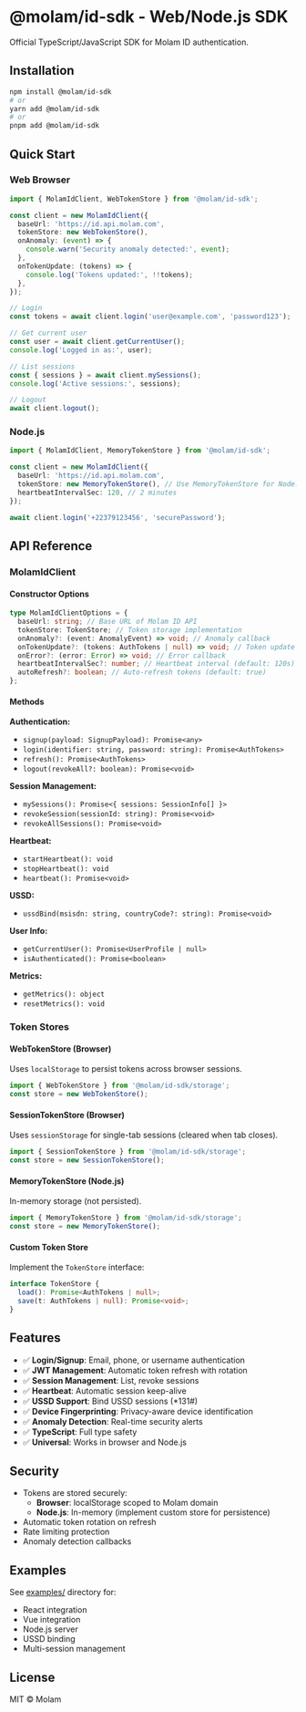 # @molam/id-sdk - Web/Node.js SDK

Official TypeScript/JavaScript SDK for Molam ID authentication.

## Installation

```bash
npm install @molam/id-sdk
# or
yarn add @molam/id-sdk
# or
pnpm add @molam/id-sdk
```

## Quick Start

### Web Browser

```typescript
import { MolamIdClient, WebTokenStore } from '@molam/id-sdk';

const client = new MolamIdClient({
  baseUrl: 'https://id.api.molam.com',
  tokenStore: new WebTokenStore(),
  onAnomaly: (event) => {
    console.warn('Security anomaly detected:', event);
  },
  onTokenUpdate: (tokens) => {
    console.log('Tokens updated:', !!tokens);
  },
});

// Login
const tokens = await client.login('user@example.com', 'password123');

// Get current user
const user = await client.getCurrentUser();
console.log('Logged in as:', user);

// List sessions
const { sessions } = await client.mySessions();
console.log('Active sessions:', sessions);

// Logout
await client.logout();
```

### Node.js

```typescript
import { MolamIdClient, MemoryTokenStore } from '@molam/id-sdk';

const client = new MolamIdClient({
  baseUrl: 'https://id.api.molam.com',
  tokenStore: new MemoryTokenStore(), // Use MemoryTokenStore for Node.js
  heartbeatIntervalSec: 120, // 2 minutes
});

await client.login('+22379123456', 'securePassword');
```

## API Reference

### MolamIdClient

#### Constructor Options

```typescript
type MolamIdClientOptions = {
  baseUrl: string; // Base URL of Molam ID API
  tokenStore: TokenStore; // Token storage implementation
  onAnomaly?: (event: AnomalyEvent) => void; // Anomaly callback
  onTokenUpdate?: (tokens: AuthTokens | null) => void; // Token update callback
  onError?: (error: Error) => void; // Error callback
  heartbeatIntervalSec?: number; // Heartbeat interval (default: 120s)
  autoRefresh?: boolean; // Auto-refresh tokens (default: true)
};
```

#### Methods

**Authentication:**
- `signup(payload: SignupPayload): Promise<any>`
- `login(identifier: string, password: string): Promise<AuthTokens>`
- `refresh(): Promise<AuthTokens>`
- `logout(revokeAll?: boolean): Promise<void>`

**Session Management:**
- `mySessions(): Promise<{ sessions: SessionInfo[] }>`
- `revokeSession(sessionId: string): Promise<void>`
- `revokeAllSessions(): Promise<void>`

**Heartbeat:**
- `startHeartbeat(): void`
- `stopHeartbeat(): void`
- `heartbeat(): Promise<void>`

**USSD:**
- `ussdBind(msisdn: string, countryCode?: string): Promise<void>`

**User Info:**
- `getCurrentUser(): Promise<UserProfile | null>`
- `isAuthenticated(): Promise<boolean>`

**Metrics:**
- `getMetrics(): object`
- `resetMetrics(): void`

### Token Stores

#### WebTokenStore (Browser)
Uses `localStorage` to persist tokens across browser sessions.

```typescript
import { WebTokenStore } from '@molam/id-sdk/storage';
const store = new WebTokenStore();
```

#### SessionTokenStore (Browser)
Uses `sessionStorage` for single-tab sessions (cleared when tab closes).

```typescript
import { SessionTokenStore } from '@molam/id-sdk/storage';
const store = new SessionTokenStore();
```

#### MemoryTokenStore (Node.js)
In-memory storage (not persisted).

```typescript
import { MemoryTokenStore } from '@molam/id-sdk/storage';
const store = new MemoryTokenStore();
```

#### Custom Token Store
Implement the `TokenStore` interface:

```typescript
interface TokenStore {
  load(): Promise<AuthTokens | null>;
  save(t: AuthTokens | null): Promise<void>;
}
```

## Features

- ✅ **Login/Signup**: Email, phone, or username authentication
- ✅ **JWT Management**: Automatic token refresh with rotation
- ✅ **Session Management**: List, revoke sessions
- ✅ **Heartbeat**: Automatic session keep-alive
- ✅ **USSD Support**: Bind USSD sessions (*131#)
- ✅ **Device Fingerprinting**: Privacy-aware device identification
- ✅ **Anomaly Detection**: Real-time security alerts
- ✅ **TypeScript**: Full type safety
- ✅ **Universal**: Works in browser and Node.js

## Security

- Tokens are stored securely:
  - **Browser**: localStorage scoped to Molam domain
  - **Node.js**: In-memory (implement custom store for persistence)
- Automatic token rotation on refresh
- Rate limiting protection
- Anomaly detection callbacks

## Examples

See [examples/](../examples/) directory for:
- React integration
- Vue integration
- Node.js server
- USSD binding
- Multi-session management

## License

MIT © Molam
